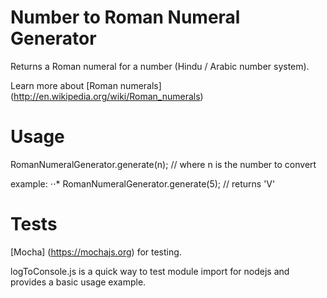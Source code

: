 # Number to Roman Numeral Generator

Returns a Roman numeral for a number (Hindu / Arabic number system).

Learn more about [Roman numerals] (http://en.wikipedia.org/wiki/Roman_numerals)

# Usage

RomanNumeralGenerator.generate(n); // where n is the number to convert

example:
⋅⋅*  RomanNumeralGenerator.generate(5); // returns 'V'

# Tests

[Mocha] (https://mochajs.org) for testing.

logToConsole.js is a quick way to test module import for nodejs and provides a basic usage example.
